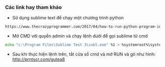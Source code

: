 ### Các link hay tham khảo

- Sử dụng sublime text để chạy một chương trình python
```sh
https://www.thecrazyprogrammer.com/2017/04/how-to-run-python-program-in-sublime-text.html
```

- Mở CMD với quyền admin và chạy lệnh dưới để gọi sublime từ cmd

```sh
echo "c:\Program Files\Sublime Text 3\subl.exe" %1 > %systemroot%\system32\subl.bat
```

  - Sau khi thực hiện lệnh trên, tắt cửa sổ cmd và mở RUN và gõ như hình: http://prntscr.com/gutea8

  